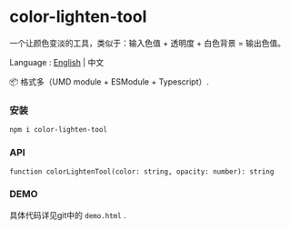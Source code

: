 # color-lighten-tool
 
一个让颜色变淡的工具，类似于：输入色值 + 透明度 + 白色背景 = 输出色值。

Language : [English]((./README.md)) | 中文



📦 格式多（UMD module + ESModule + Typescript）.



### 安装

```
npm i color-lighten-tool
```



### API

`function colorLightenTool(color: string, opacity: number): string`


### DEMO

具体代码详见git中的 `demo.html` .


